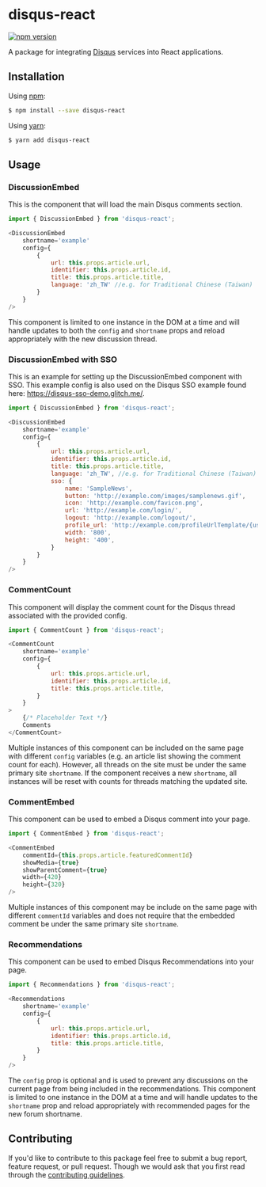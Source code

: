 # disqus-react  

[![npm version](https://badge.fury.io/js/disqus-react.svg)](https://badge.fury.io/js/disqus-react "View this package on npm")  

A package for integrating [Disqus](http://disqus.com/) services into React applications.  

## Installation  

Using [npm](https://www.npmjs.com/):  

```bash
$ npm install --save disqus-react
```

Using [yarn](https://yarnpkg.com/):
```bash
$ yarn add disqus-react
```

## Usage  

### DiscussionEmbed  

This is the component that will load the main Disqus comments section.

```js
import { DiscussionEmbed } from 'disqus-react';

<DiscussionEmbed
    shortname='example'
    config={
        {
            url: this.props.article.url,
            identifier: this.props.article.id,
            title: this.props.article.title,
            language: 'zh_TW' //e.g. for Traditional Chinese (Taiwan)	
        }
    }
/>
```

This component is limited to one instance in the DOM at a time and will handle updates to both the `config` and `shortname` props and reload appropriately with the new discussion thread.  

### DiscussionEmbed with SSO

This is an example for setting up the DiscussionEmbed component with SSO.  This example config is also used on the Disqus SSO example found here: https://disqus-sso-demo.glitch.me/.

```js
import { DiscussionEmbed } from 'disqus-react';

<DiscussionEmbed
    shortname='example'
    config={
        {
            url: this.props.article.url,
            identifier: this.props.article.id,
            title: this.props.article.title,
            language: 'zh_TW', //e.g. for Traditional Chinese (Taiwan)
            sso: {
                name: 'SampleNews',
                button: 'http://example.com/images/samplenews.gif',
                icon: 'http://example.com/favicon.png',
                url: 'http://example.com/login/',
                logout: 'http://example.com/logout/',
                profile_url: 'http://example.com/profileUrlTemplate/{username}',
                width: '800',
                height: '400',
            }
        }
    }
/>
```

### CommentCount  

This component will display the comment count for the Disqus thread associated with the provided config.  

```js
import { CommentCount } from 'disqus-react';

<CommentCount
    shortname='example'
    config={
        {
            url: this.props.article.url,
            identifier: this.props.article.id,
            title: this.props.article.title,
        }
    }
>
    {/* Placeholder Text */}
    Comments
</CommentCount>
```

Multiple instances of this component can be included on the same page with different `config` variables (e.g. an article list showing the comment count for each).
However, all threads on the site must be under the same primary site `shortname`. If the component receives a new `shortname`, all instances will be reset with counts for threads matching the updated site.  


### CommentEmbed  

This component can be used to embed a Disqus comment into your page.  

```js
import { CommentEmbed } from 'disqus-react';

<CommentEmbed
    commentId={this.props.article.featuredCommentId}
    showMedia={true}
    showParentComment={true}
    width={420}
    height={320}
/>
```

Multiple instances of this component may be include on the same page with different `commentId` variables and does not require that the embedded comment be under the same primary site `shortname`.  


### Recommendations  

This component can be used to embed Disqus Recommendations into your page.  

```js
import { Recommendations } from 'disqus-react';

<Recommendations 
    shortname='example'
    config={
        {
            url: this.props.article.url,
            identifier: this.props.article.id,
            title: this.props.article.title,
        }
    }
/>

```
The `config` prop is optional and is used to prevent any discussions on the current page from being included in the recommendations.
This component is limited to one instance in the DOM at a time and will handle updates to the `shortname` prop and reload appropriately with recommended pages for the new forum shortname.  

## Contributing  

If you'd like to contribute to this package feel free to submit a bug report, feature request, or pull request. Though we would ask that you first read through the [contributing guidelines](https://github.com/disqus/disqus-react/blob/master/docs/CONTRIBUTING.md).
